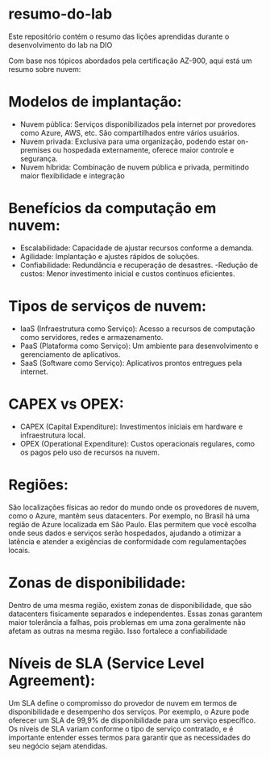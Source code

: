 # resumo-do-lab
Este repositório contém o resumo das lições aprendidas durante o desenvolvimento do lab na DIO


Com base nos tópicos abordados pela certificação AZ-900, aqui está um resumo sobre nuvem:

# Modelos de implantação:
- Nuvem pública: Serviços disponibilizados pela internet por provedores como Azure, AWS, etc. São compartilhados entre vários usuários.
- Nuvem privada: Exclusiva para uma organização, podendo estar on-premises ou hospedada externamente, oferece maior controle e segurança.
- Nuvem híbrida: Combinação de nuvem pública e privada, permitindo maior flexibilidade e integração

# Benefícios da computação em nuvem:
- Escalabilidade: Capacidade de ajustar recursos conforme a demanda.
- Agilidade: Implantação e ajustes rápidos de soluções.
- Confiabilidade: Redundância e recuperação de desastres.
-Redução de custos: Menor investimento inicial e custos contínuos eficientes.

# Tipos de serviços de nuvem:
- IaaS (Infraestrutura como Serviço): Acesso a recursos de computação como servidores, redes e armazenamento.
- PaaS (Plataforma como Serviço): Um ambiente para desenvolvimento e gerenciamento de aplicativos.
- SaaS (Software como Serviço): Aplicativos prontos entregues pela internet.

# CAPEX vs OPEX:
- CAPEX (Capital Expenditure): Investimentos iniciais em hardware e infraestrutura local.
- OPEX (Operational Expenditure): Custos operacionais regulares, como os pagos pelo uso de recursos na nuvem.

# Regiões: 
São localizações físicas ao redor do mundo onde os provedores de nuvem, como o Azure, mantêm seus datacenters. Por exemplo, no Brasil há uma região de Azure localizada em São Paulo. Elas permitem que você escolha onde seus dados e serviços serão hospedados, ajudando a otimizar a latência e atender a exigências de conformidade com regulamentações locais.

# Zonas de disponibilidade:
Dentro de uma mesma região, existem zonas de disponibilidade, que são datacenters fisicamente separados e independentes. Essas zonas garantem maior tolerância a falhas, pois problemas em uma zona geralmente não afetam as outras na mesma região. Isso fortalece a confiabilidade 

# Níveis de SLA (Service Level Agreement): 
Um SLA define o compromisso do provedor de nuvem em termos de disponibilidade e desempenho dos serviços. Por exemplo, o Azure pode oferecer um SLA de 99,9% de disponibilidade para um serviço específico. Os níveis de SLA variam conforme o tipo de serviço contratado, e é importante entender esses termos para garantir que as necessidades do seu negócio sejam atendidas.

